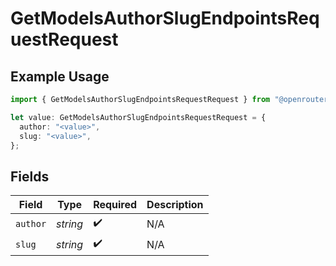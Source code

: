 # GetModelsAuthorSlugEndpointsRequestRequest

## Example Usage

```typescript
import { GetModelsAuthorSlugEndpointsRequestRequest } from "@openrouter/sdk/models/operations";

let value: GetModelsAuthorSlugEndpointsRequestRequest = {
  author: "<value>",
  slug: "<value>",
};
```

## Fields

| Field              | Type               | Required           | Description        |
| ------------------ | ------------------ | ------------------ | ------------------ |
| `author`           | *string*           | :heavy_check_mark: | N/A                |
| `slug`             | *string*           | :heavy_check_mark: | N/A                |